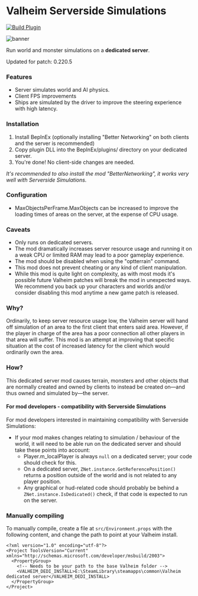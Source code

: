 # Valheim Serverside Simulations

[![Build Plugin](https://github.com/ddormer/valheim-serverside/actions/workflows/build-plugin.yml/badge.svg)](https://github.com/ddormer/valheim-serverside/actions/workflows/build-plugin.yml)

![banner](https://raw.githubusercontent.com/ddormer/valheim-serverside/refs/heads/main/ss-gh.png)

Run world and monster simulations on a **dedicated server**.

Updated for patch: 0.220.5

### Features
- Server simulates world and AI physics.
- Client FPS improvements
- Ships are simulated by the driver to improve the steering experience with high latency.

### Installation

 1. Install BepInEx (optionally installing "Better Networking" on both clients and the server is recommended)
 2. Copy plugin DLL into the BepInEx/plugins/ directory on your dedicated server.
 3. You're done! No client-side changes are needed.


_It's recommended to also install the mod "BetterNetworking", it works very well with Serverside Simulations._

### Configuration

- MaxObjectsPerFrame.MaxObjects can be increased to improve the loading times of areas on the server, at the expense of CPU usage.

### Caveats

- Only runs on dedicated servers.
- The mod dramatically increases server resource usage and running it on a weak CPU or limited RAM may lead to a poor gameplay experience.
- The mod should be disabled when using the "optterrain" command. 
- This mod does not prevent cheating or any kind of client manipulation.
- While this mod is quite light on complexity, as with most mods it's possible future Valheim patches will break the mod in unexpected ways. We recommend you back up your characters and worlds and/or consider disabling this mod anytime a new game patch is released.

### Why?

Ordinarily, to keep server resource usage low, the Valheim server will hand off simulation of an area to the first client that enters said area. However, if the player in charge of the area has a poor connection all other players in that area will suffer. This mod is an attempt at improving that specific situation at the cost of increased latency for the client which would ordinarily own the area.

### How?

This dedicated server mod causes terrain, monsters and other objects that are normally created and owned by clients to instead be created on—and thus owned and simulated by—the server.

#### For mod developers - compatibility with Serverside Simulations

For mod developers interested in maintaining compatibility with Serverside Simulations:
- If your mod makes changes relating to simulation / behaviour of the world, it will need to be able run on the dedicated server and should take these points into account:
  - Player.m_localPlayer is always `null` on a dedicated server; your code should check for this.
  - On a dedicated server, `ZNet.instance.GetReferencePosition()` returns a position outside of the world and is not related to any player position.
  - Any graphical or hud-related code should probably be behind a `ZNet.instance.IsDedicated()` check, if that code is expected to run on the server.

### Manually compiling

To manually compile, create a file at `src/Environment.props` with the following content, and change the path to point at your Valheim install.

```
<?xml version="1.0" encoding="utf-8"?>
<Project ToolsVersion="Current" xmlns="http://schemas.microsoft.com/developer/msbuild/2003">
  <PropertyGroup>
    <!-- Needs to be your path to the base Valheim folder -->
    <VALHEIM_DEDI_INSTALL>E:\SteamLibrary\steamapps\common\Valheim dedicated server</VALHEIM_DEDI_INSTALL>
  </PropertyGroup>
</Project>
```
